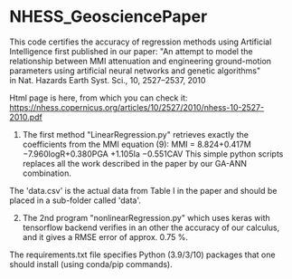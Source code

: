 # NHESS_GeosciencePaper
This code certifies the accuracy of regression methods using Artificial Intelligence
first published in our paper:
"An attempt to model the relationship between MMI attenuation and engineering ground-motion parameters 
using artificial neural networks and genetic algorithms"  
in Nat. Hazards Earth Syst. Sci., 10, 2527–2537, 2010

Html page is here, from which you can check it:
https://nhess.copernicus.org/articles/10/2527/2010/nhess-10-2527-2010.pdf

1) The first method "LinearRegression.py" retrieves exactly the coefficients from the MMI equation (9):
MMI = 8.824+0.417M −7.960logR+0.380PGA +1.105Ia −0.551CAV
This simple python scripts replaces all the work described in the paper by our GA-ANN combination.

The 'data.csv' is the actual data from Table I in the paper and should be placed in a sub-folder called 'data'.

2) The 2nd program  "nonlinearRegression.py" which uses keras with tensorflow backend verifies in an other the accuracy
of our calculus, and it gives a RMSE error of approx. 0.75 %.

The requirements.txt file specifies Python (3.9/3/10) packages that one should install (using conda/pip commands).

